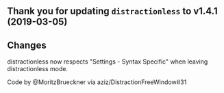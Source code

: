 Thank you for updating `distractionless` to v1.4.1 (2019-03-05)
---------------------------------------------------------------

Changes
-------

distractionless now respects "Settings - Syntax Specific" when leaving
distractionless mode.

Code by @MoritzBrueckner via aziz/DistractionFreeWindow#31
